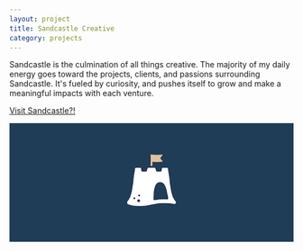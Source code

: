 ```yaml
---
layout: project
title: Sandcastle Creative
category: projects
---
```

Sandcastle is the culmination of all things creative. The majority of my daily energy goes toward the projects, clients, and passions surrounding Sandcastle.  It's fueled by curiosity, and pushes itself to grow and make a meaningful impacts with each venture.

<a href="http://sandcastle.co" target="_blank" class="db br3 bw1 bree tc white b ba hover-fs-blue pv2 ph4">Visit Sandcastle?!</a>

![sandcastle_image01](/img/sandcastle1.png)
